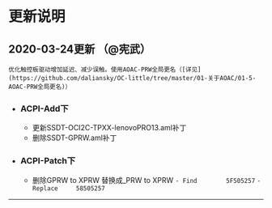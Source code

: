 # 更新说明




## 2020-03-24更新 （@宪武）
`优化触控板驱动增加延迟、减少误触。使用AOAC-PRW全局更名（[详见](https://github.com/daliansky/OC-little/tree/master/01-关于AOAC/01-5-AOAC-PRW全局更名)）`

- ### ACPI-Add下
  - 更新SSDT-OCI2C-TPXX-lenovoPRO13.aml补丁
  - 删除SSDT-GPRW.aml补丁

- ### ACPI-Patch下
  - 删除GPRW to XPRW 替换成_PRW to XPRW
                         `- Find        5F505257` 
                         `- Replace     58505257`
                                   
                                   
                                   
                                   
                                  
----------------------------------------------------------------------------------------------------------------------------                                  

